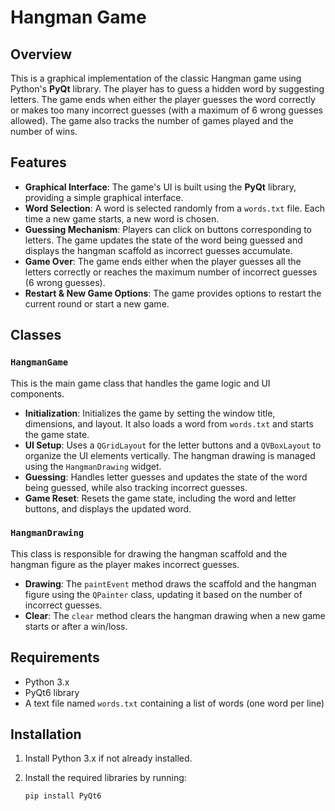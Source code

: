 # Hangman Game

## Overview

This is a graphical implementation of the classic Hangman game using Python's **PyQt** library. The player has to guess a hidden word by suggesting letters. The game ends when either the player guesses the word correctly or makes too many incorrect guesses (with a maximum of 6 wrong guesses allowed). The game also tracks the number of games played and the number of wins.

## Features

- **Graphical Interface**: The game's UI is built using the **PyQt** library, providing a simple graphical interface.
- **Word Selection**: A word is selected randomly from a `words.txt` file. Each time a new game starts, a new word is chosen.
- **Guessing Mechanism**: Players can click on buttons corresponding to letters. The game updates the state of the word being guessed and displays the hangman scaffold as incorrect guesses accumulate.
- **Game Over**: The game ends either when the player guesses all the letters correctly or reaches the maximum number of incorrect guesses (6 wrong guesses).
- **Restart & New Game Options**: The game provides options to restart the current round or start a new game.

## Classes

### `HangmanGame`
This is the main game class that handles the game logic and UI components.

- **Initialization**: Initializes the game by setting the window title, dimensions, and layout. It also loads a word from `words.txt` and starts the game state.
- **UI Setup**: Uses a `QGridLayout` for the letter buttons and a `QVBoxLayout` to organize the UI elements vertically. The hangman drawing is managed using the `HangmanDrawing` widget.
- **Guessing**: Handles letter guesses and updates the state of the word being guessed, while also tracking incorrect guesses.
- **Game Reset**: Resets the game state, including the word and letter buttons, and displays the updated word.

### `HangmanDrawing`
This class is responsible for drawing the hangman scaffold and the hangman figure as the player makes incorrect guesses.

- **Drawing**: The `paintEvent` method draws the scaffold and the hangman figure using the `QPainter` class, updating it based on the number of incorrect guesses.
- **Clear**: The `clear` method clears the hangman drawing when a new game starts or after a win/loss.

## Requirements

- Python 3.x
- PyQt6 library
- A text file named `words.txt` containing a list of words (one word per line)

## Installation

1. Install Python 3.x if not already installed.
2. Install the required libraries by running:

   ```bash
   pip install PyQt6
